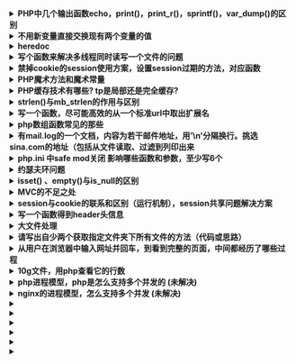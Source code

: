 
<details>
 <summary><b>PHP中几个输出函数echo，print()，print_r()，sprintf()，var_dump()的区别</b></summary>


1. echo：是语句不是函数，没有返回值，可输出多个变量值，不需要圆括号。不能输出数组和对象，只能打印简单类型(如int,string)。
2. print：是语句不是函数，有返回值 1 ，只能输出一个变量，不需要圆括号。不能输出数组和对象，只能打印简单类型(如int,string)。
3. print_r：是函数，可以打印复合类型，例如：stirng、int、float、array、object等，输出array时会用结构表示，而且可以通过print_r($str,true)来使print_r不输出而返回print_r处理后的值
4. printf：是函数，把文字格式化以后输出（参看C语言）
5. sprintf：是函数，跟printf相似，但不打印，而是返回格式化后的文字（该函数把格式化的字符串写写入一个变量中，而不是输出来），其    他的与printf一样。
6. var_dump()：函数，输出变量的内容、类型或字符串的内容、类型、长度。常用来调试。

</details>



<details>
 <summary><b>不用新变量直接交换现有两个变量的值</b></summary>

方法一： 用list()
```
   a=10;b = 25;
   list(a,b)=array(b,a);
   echo a.′/′.b;//25/10
```
方法二：用传值方式加&符
```
  function swap(&a,&b)
  {
      $c = '';
      c=a;
      a=b;
      b=c;
  }

  a=25;b = 35;
  swap(a,b);
  echo a.′/′.b;
```

方法三：使用数组分割
```
    a="123";b = "456";
    b=a."#".b;
    b = explode("#",b);a = b[1];b = b[0];echoa."-".$b;
```
 

方法四：使用异或运算
```
    a="fsdfds";b = "xiaorui";
    a=a^b;b = b^a;
    a=a^b;echo a."-".$b;
```
</details>



<details>
 <summary><b>heredoc</b></summary>

>Heredoc在正规的PHP文档中和技术书籍中一般没有详细讲述。他是一种Perl风格的字符串输出技术。使用heredoc技术可以实现界面与代码的准分离，比如phpwind模板。
heredoc的语法是用”<<<”加上自己定义成对的标签，在标签范围內的文字视为一个字符串

规则如下：

1. 以<<<End开始标记开始，以End结束标记结束，结束标记必须顶头写，不能有缩进和空格，且在结束标记末尾要有分号 。开始标记和开始标记相同，比如常用大写的EOT、EOD、EOF来表示，也可以使用其他标记，只要保证开始标记和结束标记不在正文中出现就行。

2. 位于开始标记和结束标记之间的变量可以被正常解析，但是函数则不可以。在heredoc中，变量不需要用连接符 . 或 , 来拼接，比如：
```
$a=2;
$b= <<<EOF
  "zyf"$a
  "zyf"
EOF;
echo $b; //结果连同双引号一起输出："zyf"2 "zyf"
```
3. heredoc常用在输出包含大量HTML语法文档的时候。他要比传统的echo输出精炼很多，如下所示：

```
function getHtml()
{
    echo "<html>";
    echo "<head><title>Title</title></head>";
    echo "<body>Content</body>";
    echo "</html>;
}

function getHtml()
{
echo <<<EOT
      <html>
      <head><title>Title</title></head>
      <body>Content</body>
      </html>
EOT;
}
```
</details>



<details>
 <summary><b>写个函数来解决多线程同时读写一个文件的问题</b></summary>

一般的方案：

```
//fopen():打开文件或者 URL，返回resource类型数据 。
$fp = fopen('./tmp/lock.txt', 'a+');
if (flock($fp, LOCK_EX)) {//取得独占锁定
    fwrite($fp, "Write something here\n");
    flock($fp, LOCK_UN);// 释放锁定
} else {
    echo "Couldn't lock the file !";
}
fclose($fp);
```
>但在PHP中，flock似乎工作的不是那么好！在多并发情况下，似乎是经常独占资源，不即时释放，或者是根本不释放，造成死锁，从而使服务器的cpu占用很高，甚至有时候会让服务器彻底死掉。

方案二：对文件进行加锁时，设置一个超时时间.
```
$fileName = './tmp/lock.txt';
if ($fp = fopen($fileName, 'a+')) {
    $startTime = microtime();
    while ((microtime() - $startTime) < 1000) {
        $canWrite = flock($fp, LOCK_EX);
        if (!$canWrite) {
            usleep(round(rand(0, 100) * 1000));
        } else {
            fwrite($fp, "Write something here\n");
            break;
        }
    }
    fclose($fp);
}
```
> 超时设置为1ms，如果这里时间内没有获得锁，就反复获得，直接获得到对文件操作权为止，当然。如果超时限制已到，就必需马上退出，让出锁让其它进程来进行操作。

</details>



<details>
 <summary><b>禁掉cookie的session使用方案，设置session过期的方法，对应函数</b></summary>

1. 设置php.ini的session.use_trans_sid = 1或者打开enable-trans-sid选项，让PHP自动跨页传递session id。
2. 手动通过URL传值, 隐藏表单传递session id。

```
  session_start();
  $_SESSION[’var1’]="源码爱好者";
  $sn = session_id();
  $url="<a href=".""s2.php?s=".$sn."">下一页</a>";
  echo $url;
  ```
  ```
  session_id($_GET[’s’]);
  session_start();
  echo "传递的session变量var1的值为：".$_SESSION[’var1’];
```

3. 用文件、数据库等形式保存session_id,在跨页过程中手动调用。
```
  $name=$_POST[’name’];
  $pass=$_POST[’pass’];

  session_start();
  $_SESSION[’user’]= $name;
  $psid=session_id();
  $fp=fopen("e:\tmp\phpsid.txt","w+";
  fwrite($fp,$psid);
  fclose($fp);
  echo "已登录<br>";
```
```
  $fp=fopen("e:\tmp\phpsid.txt","r";
  $sid=fread($fp,1024);
  fclose($fp);
  session_id($sid);
  session_start();
  if(isset($_SESSION[’user’]) && $_SESSION[’user’]="laogong" {
  echo "已登录!";
```

>Session过期时间设定:
```
ini_set('session.gc_maxlifetime', 3600); //设置时间 
ini_get('session.gc_maxlifetime');//得到ini中设定值 
```

</details>



<details>
 <summary><b>PHP魔术方法和魔术常量</b></summary>

##### 魔术常量

1. `__LINE__`
返回文件中的当前行号。
2. `__FILE__`
　　返回文件的完整路径和文件名。如果用在包含文件中，则返回包含文件名。自PHP4.0.2 起，__FILE__总是包含一个绝对路径，而在此之前的版本有时会包含一个相对路径。
3. `__FUNCTION__`
　　返回函数名称(PHP4.3.0 新加)。自PHP5 起本常量返回该函数被定义时的名字(区分大小写)。在PHP4 中该值总是小写字母的。
4. `__CLASS__`
　　返回类的名称(PHP4.3.0 新加)。自PHP5 起本常量返回该类被定义时的名字(区分大小写)。在PHP4 中该值总是小写字母的。
5. `__METHOD__`
　　返回类的方法名(PHP5.0.0 新加)。返回该方法被定义时的名字(区分大小写)。

##### Class魔术方法
>魔术方法是PHP面向对象中很有用特性。它们在特定的情况下被触发，都是以双下划线开头，可以理解为钩子函数，利用模式方法可以轻松实现PHP面向对象中重载（Overloading即动态创建类属性和方法）。魔术方法很多还是成对出现的，以下列出目前PHP中所有的模式方法。
1. __construct，__destruct
__constuct构建对象的时被调用；
__destruct明确销毁对象或脚本结束时被调用；
2. __get，__set
__set当给不可访问或不存在属性赋值时被调用
__get读取不可访问或不存在属性时被调用
3. __isset，__unset
__isset对不可访问或不存在的属性调用isset()或empty()时被调用
__unset对不可访问或不存在的属性进行unset时被调用
4. __call，__callStatic
__call调用不可访问或不存在的方法时被调用
__callStatic调用不可访问或不存在的静态方法时被调用
5. __sleep，__wakeup
__sleep当使用serialize时被调用，当你不需要保存大对象的所有数据时很有用
__wakeup当使用unserialize时被调用，可用于做些对象的初始化操作
6. __clone
进行对象clone时被调用，用来调整对象的克隆行为
7. __toString
当一个类被转换成字符串时被调用
8. __invoke
当以函数方式调用对象时被调用
9. __set_state
当调用var_export()导出类时，此静态方法被调用。用__set_state的返回值做为var_export的返回值。
10. __debuginfo
当调用var_dump()打印对象时被调用（当你不想打印所有属性）适用于PHP5.6版本

```
  class Animal{
  }
  $m = new Animal(); //__construct()被调用
  $m->not_exist_property = test; //__set()被调用
  echo $m->not_exist_property;//__get()被调用
  $m->abc(1,2,3); //__call()被调用
  echo isset($m->not_exist_property); //__isset()被调用，返回bool值
  unset($m->not_exist_property); //__unset()被调用
  echo $tmp = serialize($m); //__sleep()被调用
  unserialize($tmp); //__wakeup()被调用
  $m1 = clone $m; //__clone()被调用，对象默认是引用传递，使用clone关键词则可实现对象复制
  $m(); //__invoke() 已函数调用类
  eval( '$m2 = ' . var_export ( $m , true ) . ';' );
  var_dump($m2);
  var_dump($m);
  //最后__destruct()被调用
```

</details>



<details>
 <summary><b>PHP缓存技术有哪些? tp是局部还是完全缓存?</b></summary>

1. 全页面静态化缓存：将页面全部生成为HTML静态页面，用户访问时直接访问静态页面，不走PHP服务器的解析流程。此种方式在CMS系统中比较常见，如dedecms。
实现方法：输出缓存
ob_start()--打开“输出控制缓冲”;
some code --要运行的代码;
$content=ob_get_contents()--返回“输出缓冲区的内容”;
some code --使用file_put_contents()等函数将返回的数据写入HTML文件;
ob_clearn()--清空“输出缓冲区”;

2. 页面部分缓存：将页面中不常变动的部分进行静态化缓存，而经常变化的部分不缓存，最后组装在一起显示；可以使用类似ob_get_contents()的方式实现，也可以利用类似ESI之类的页面片段缓存策略，使其用来做动态页面中相对静态的片段部分的缓存。该缓存方式常用与商城中的商品页。

3. 数据缓存：缓存数据的一种方式。比如，商城中的某个商品信息，当用商品id去请求时，就会得出包括店铺信息,商品信息等数据，此时就可以将这些 数据缓存到一个php文件中，文件名包含商品id来建一个唯一标示；下一次有人想查看这个商品时，首先就直接调这个文件里面的信息，而不用再去数据库查 询；其实缓存文件中缓存的就是一个php数组之类；Ecmall商城系统里面就用了这种方式；

4. 查询缓存：根据查询来进行缓存。将查询得到的数据缓存在一个文件中，下次遇到相同的查询时，就直接先从这个文件里面调数据，不再去查数据库；但此处的缓存文件名可能就需要以查询语句为基点来建立唯一标示.

>注意：以上几种缓存方式都需要对缓存的文件设置一个有效时间，在这个时间内，相同的访问会先取缓存文件的内容，超过有效时间后就重新从数据库中获取数据，并生成新的缓存文件。

5. 内存式缓存：使用redis,memcached等nosql数据库设置PHP缓存，通过缓存查询结果，来减少数据库的访问次数，从而提高网站的响应速度。

6. pache缓存模块：apache安装完以后，是不允许被cache的。如果外接了cache或squid服务器要求进行web加速的话，就需要在htttpd.conf里进行设置，当然前提是在安装apache的时候要激活mod_cache的模块。
安装apache时：./configure –enable-cache –enable-disk-cache –enable-mem-cache

7. PHP APC缓存扩展：使用PHP中的APC扩展来进行缓存

8. Opcode：首先php代码被解析为Tokens，然后再编译为Opcode码，最后执行Opcode码，返回结果；所以，对于相同的php文件，第一次运行时 可以缓存其Opcode码，下次再执行这个页面时，直接会去找到缓存下的opcode码，直接执行最后一步，而不再需要中间的步骤了。比较知名的是XCache、Turck MM Cache、PHP Accelerator等。关于PHP Opcode，鸟哥的博客中有一篇详解：http://www.laruence.com/2008/06/18/221.html

</details>



<details>
 <summary><b>strlen()与mb_strlen的作用与区别</b></summary>

在PHP中，strlen与mb_strlen是求字符串长度的函数
PHP内置的字符串长度函数strlen无法正确处理中文字符串，它得到的只是字符串所占的字节数。对于GB2312的中文编码，strlen得到的值是汉字个数的2倍，而对于UTF-8编码的中文，就是3倍（在 UTF-8编码下，一个汉字占3个字节）。

采用mb_strlen函数可以较好地解决这个问题。mb_strlen的用法和strlen类似，只不过它有第二个可选参数用于指定字符编码。例如得到UTF-8的字符串str长度，可以用mbstrlen(str长度，可以用mbstrlen(str,‘UTF-8’)。如果省略第二个参数，则会使用PHP的内部编码。内部编码可以通过 mb_internal_encoding()函数得到。

需要注意的是，mb_strlen并不是PHP核心函数，使用前需要确保在php.ini中加载了php_mbstring.dll，即确保“extension=php_mbstring.dll”这一行存在并且没有被注释掉，否则会出现未定义函 数的问题。

</details>



<details>
 <summary><b>写一个函数，尽可能高效的从一个标准url中取出扩展名</b></summary>

```
function getExt($url)
{
    $arr=parse_url($url);

    //方法一、
    $name=basename($arr['path']);
    $extArr=explode('.',$name);
    return $extArr[1];

    //方法二、
    $path=$arr['path'];
    $str=strrchr($path,'.');
    return $str;

    //方法三、
    $pathArr=pathinfo($url);
    $str = $pathArr['extension'];
    list($type, $vars) = explode('?',$str);
    return $type;
 }
```

</details>



<details>
 <summary><b>php数组函数常见的那些</b></summary>

 1. 数组操作的基本函数
```
array_values($arr); //获得数组的值
array_keys($arr); //获得数组的键名
array_flip($arr); //数组中的值与键名互换（如果有重复前面的会被后面的覆盖）
array_search('PHP',$arr); //检索给定的值，加true则是严格类型检查
array_reverse($arr); //将数组中的元素翻转
in_array("apple", $arr); //在数组中检索apple
array_key_exists("apple", $arr); // 检索给定的键名是否存在数组中
array_count_values($arr); // 统计数组中所有值出现的次数
```

2. 数组的分段和填充
```
  array_slice($arr, 0, 3); //可以将数组中的一段取出，此函数忽略键名（数组的分段）
  array_splice($arr, 0, 3，array("black","maroon")); //可以将数组中的一段取出，与上个函数不同在于返回的序列从原数组中删除
  array_chunk($arr, 3, TRUE); //可以将一个数组分割成多个，TRUE为保留原数组的键名（分割多个数组）
```

3. 数组与栈，列队
```
  array_push($arr, "apple", "pear"); //将一个或多个元素压入数组栈的末尾（入栈），返回入栈元素的个数
  array_pop($arr); // 将数组栈的最后一个元素弹出（出栈）
  array_shift($arr); //数组中第一个元素移出并返回（数组长度减1，其他元素向前移动一位，数字键名改为从零计数，文字键名不变）
  array_unshift($arr,"a",array(1,2)); //在数组的开头插入一个或多个元素
```

4. 数组的排序
```
  sort($arr); //由小到大，忽略键名 rsort($arr); //由大到小，忽略键名
  asort($arr); //由小到大，保留键名 arsort($arr); // 由大到小，保留键名
  ksort($arr); //按照键名正序排序 krsort($arr); // 按照键名逆序排序
```

5. 数组的计算
```
  array_sum($arr); //对数组内部的所有元素做求和运算（数组元素的求和）
  array_merge($arr1, $arr2); //合并两个或多个（相同字符串键名，后面覆盖前面，相同的数字键名，后面的附加到后面）
  array_diff($arr1, $arr2); //返回差集结果数组 array_diff_assoc($arr1, $arr2, $arr3); //返回差集结果数组，键名也做比较
  array_intersect($arr1, $arr2); //返回交集结果数组 array_intersect_assoc($arr1, $arr2); //返回交集结果数组，键名也做比较
```

6. 其他的数组函数
```
  array_unique($arr); //移除数组中重复的值，新的数组中会保留原始的键名
  shuffle($arr); // 将数组的顺序打亂
```

</details>



<details>
 <summary><b>有mail.log的一个文档，内容为若干邮件地址，用’\n’分隔换行。挑选sina.com的地址（包括从文件读取、过滤到列印出来</b></summary>

 1. 用正则表达式（比较慢，效率地，不推荐用）
 2. cat mail.log | grep sina.com

</details>



<details>
 <summary><b>php.ini 中safe mod关闭 影响哪些函数和参数，至少写6个</b></summary>

* move_uploaded_file() exec()
* system() passthru()
* popen() fopen()
* mkdir() rmdir()
* rename() unlink()
* copy() chgrp()
* chown() chmod()
* touch() symlink()
* link() parse_ini_file()
* set_time_limit() max_execution_time mail()

</details>



<details>
 <summary><b>约瑟夫环问题</b></summary>

>一群猴子排成一圈，按1，2，…，n依次编号。然后从第1只开始数，数到第m只,把它踢出圈，从它后面再开始数，再数到第m只，在把它踢出去…，如此不停 的进行下去，直到最后只剩下一只猴子为止，那只猴子就叫做大王。要求编程模拟此过程，输入m、n, 输出最后那个大王的编号(约瑟夫环)。
```
function fuhuan($allnum, $ti){
     $arr = array();
     for($i = 0; $i < $allnum; $i++){
         $arr[$i] = $i;
     }
 
     $nums = 1;
     while(count($arr) > 1){
          foreach ($arr as $key => $value) {
              if($nums == $ti){
                  unset($arr[$key]);
                  $nums = 1;
              }else{
                  $nums++;
              }
         }
     }
     $new_arr = array_values($arr);
     var_dump($new_arr[0] + 1);
 }
 fuhuan(10,10);
```

</details>



<details>
 <summary><b>isset() 、empty()与is_null的区别</b></summary>

1. 当变量未定义时，is_null()和“参数本身”是不允许作为参数判断的，会报Notice警告错误；
2. empty,isset首先都会检查变量是否存在，然后对变量值进行检测。而is_null 和 “参数本身”只是直接检查变量值，是否为null，因此如果变量未定义就会出现错误！
3. isset()：仅当null和未定义，返回false；
4. empty()：""、0、"0"、NULL、FALSE、array(),未定义，均返回false；
5. is_null()：仅判断是否为null，未定义 报警告；
6. 变量本身作为参数，与empty()一致，但接受未定义变量时，报警告；


</details>



<details>
 <summary><b>MVC的不足之处</b></summary>

1. 增加了系统结构和实现的复杂性。对于简单的界面，严格遵循MVC，使模型、视图与控制器分离，会增加结构的复杂性，并可能产生过多的更新操作，降低运行效率。
2. 视图与控制器间的过于紧密的连接。视图与控制器是相互分离，但确实联系紧密的部件，视图没有控制器的存在，其应用是很有限的，反之亦然，这样就妨碍了他们的独立重用。
3. 视图对模型数据的低效率访问。依据模型操作接口的不同，视图可能需要多次调用才能获得足够的显示数据。对未变化数据的不必要的频繁访问，也将损害操作性能。
4. 目前，一般高级的界面工具或构造器不支持MVC模式。改造这些工具以适应MVC需要和建立分离的部件的代价是很高的，从而造成使用MVC的困难。

</details>



<details>
 <summary><b>session与cookie的联系和区别（运行机制），session共享问题解决方案</b></summary>

##### 区别与联系：
>使用session_start()调用session，服务器端在生成session文件的同时生成session ID哈希值和默认值为PHPSESSID的session name，并向客户端发送变量为PHPSESSID(session name)(默认)值为一个128位的哈希值。服务器端将通过该cookie与客户端进行交互，session变量的值经php内部系列化后保存在服务器 机器上的文本文件中，和客户端的变量名默认情况下为PHPSESSID的coolie进行对应交互，即服务器自动发送了http 头:header(‘Set-Cookie: session_name()=session_id(); path=/’);即setcookie(session_name(),session_id());当从该页跳转到的新页面并调用 session_start()后,PHP将检查与给定ID相关联的服务器端存贮的session数据，如果没找到则新建一个数据集。

#### 共享方案：
1. 使用数据库保存session， 使用数据库来保存session，就算服务器宕机了也没事，session照样在。
问题：程序需要定制；每次请求都进行数据库读写开销不小，另外数据库是一个单点，可以做数据库的hash来解 决这个问题。
2. 使用 memcached来保存session， 这种方式跟数据库类似，内存存取性能比数据库好很多。
问题：程序需要定制，增加 了工作量；存入memcached中的数据都需要序列化，效率较低，断电或者重启电脑容易丢失数据；
3. 通过加密的cookie，在A服务器上登录，在用户的浏览器上添加加密的cookie，当用户访问B服务器时，检查有无Session，如果没有，就检验 Cookie是否有效，Cookie有效的话就在B服务器上重建session。简单，高效， 服务器的压力减小了，因为session数据不存在服务器磁盘上。根本就不会出现session读取不到的问题。
>问题：网络请求占用很多。每次请求时，客户端都要通过cookie发送session数据给服务器，session中数据不能太多，浏览器对cookie的大小存在限制。不适合高访问量的情况，因为高访问量的情况下。

</details>



<details>
 <summary><b>写一个函数得到header头信息</b></summary>

```
function getHeader()
{
    $headers = [];
    if (function_exists('getallheaders')) {
        $headers = getallheaders();
    } elseif (function_exists('http_get_request_headers')) {
        $headers = http_get_request_headers();
    } else {
        foreach ($_SERVER as $key => $value) {
            if(strstr($key, 'HTTP_')) {
                $newk = ucwords(strtolower(str_replace('_', '-', substr($key, 5))));
                $headers[$newk] = $value;
            }
        }
    }

    var_dump($headers);
}
```

</details>

<details>
 <summary><b>大文件处理</b></summary>

1. 有两个文件文件，大小都超过了1G，一行一条数据，每行数据不超过500字节，两文件中有一部分内容是完全相同的，请写代码找到相同的行，并写到新文件中。PHP最大允许内内为255M。
    >顺序读取两个文件的的全部记录,将每条记录经过hash->转换为10进制->%n后存到10个文件中,这样一共2G的数据分成10份,每份就是204.8M,低于内存限制,
    我可以一次读取一个文件,并用hash桶的方式得到单个文件中的内容是否有重复,因为每条记录都经过hash处理的,所以相同的记录肯定会在同一个文件中。

    下面是伪代码:
    ```
      /**
       * 将两个文件中的每条记录通过hash求余后分别存入10个文件中
       * 如果某个文件太大,超过限制内存大小,则可以对其再次hash求余
       */
      $handler = fopen('file_a_AND_file_b', 'r');
      
      while ($line = fgetc($handler)) {
          $save_to_file_name = crc32(hash('md5', $line)) % 10;
          file_put_contents($save_to_file_name, $line);     
      }
      
      /**
       *
       */
      $files = [ '10个文件的路径' ];
      foreach ($files as $file) {
      
          $handler = fopen($file, 'r');
          $tmp_arr = [];
          while($line = fgetc($handler)) {
              if(isset($tmp_arr[$line])) {
                  file_put_contents('common_content.txt', $line);
              } else {
                  $tmp_arr[$line] = true;
              }
          }
      
      }
    ```
2. 十道海量数据处理面试题与十个方法大总结
>https://blog.csdn.net/v_JULY_v/article/details/6279498


</details>



<details>
 <summary><b>请写出自少两个获取指定文件夹下所有文件的方法（代码或思路）</b></summary>

```
//递归
function readDirDeep($path,$deep = 0)
{
    $handle = opendir($path);
    while(false !== ($filename = readdir($handle))){
        if($filename == '.' || $filename == '..') continue;
        echo str_repeat('&nbsp;',$deep*5) . $filename.'<br>';
            //str_repeat(str,n) 重复一个str字符串n次
        if(is_dir($path.'/'.$filename)){
            readDirDeep($path.'/'.$filename,$deep+1);
            }
        }
        //闭关
        closedir($handle);
}
```

```
//队列
队列的方式就是遇到目录就放入队列,非目录打印就好
function readDirQueue($dir)
{
    $dirs = [$dir];

    while ($path = array_shift($dirs)) {
        if (is_dir($path) && $handle = opendir($path)) {
            while (false !== ($filename = readdir($handle))) {
                if ($filename == '.' || $filename == '..') continue;
                $real_path = $path . DIRECTORY_SEPARATOR . $filename;

                if(is_dir($real_path)) {
                    $dirs[] = $real_path;
                }else {
                    echo $real_path . '<br/>';
                }
            }
            //闭关
            closedir($handle);
        }
    }

}
```

 </details>




<details>
 <summary><b>从用户在浏览器中输入网址并回车，到看到完整的页面，中间都经历了哪些过程</b></summary>

  浏览器->url->dns->ip->port->tcp->nginx->server name->php-fpm/fast cgi->php
   ^  <-  client ip:port  <- ^ <-  ^                                 <-
   
  整个过程大概会涉及这些,里面的细节可以去了解一下
   
  顺便问一下: fast cgi是什么? php和php-fpm是啥关系?

 </details>



<details>
 <summary><b>10g文件，用php查看它的行数</b></summary>

  >它的方式是一次读取一部分数据,计算这部分数据中有多少个换行符,不断循环,效率会比顺序读取内容高

```
/*
 * 高效率计算文件行数
 * @author axiang
*/
function count_line($file)
{
    $fp = fopen($file, "r");
    $i  = 0;
    while (!feof($fp)) {
        //每次读取2M
        if ($data = fread($fp, 1024 * 1024 * 2)) {
            //计算读取到的行数
            $num = substr_count($data, "\n");
            $i += $num;
        }
    }
    fclose($fp);
    return $i;
}
```

</details>



<details>
 <summary><b>php进程模型，php是怎么支持多个并发的 (未解决)</b></summary>

1. PHP-FPM 启动进程的方式主要有哪几种，区别是什么？
  ①：静态（Static）
  直接开启指定数量的 PHP-FPM 进程，不再增加或者减少；启动固定数量的进程，占用内存高。但在用户请求波动大的时候，对 Linux 操作系统进程的处理上耗费的系统资源低。

  ②：动态（Dynamic）
  开始时开启一定数量的 PHP-FPM 进程，当请求量变大的时候，动态增加 PHP-FPM 进程数到上限，当空闲的时候自动释放空闲进程数到一个下限。
  动态模式会根据 max、min、idle children 配置，动态的调整进程数量。在用户请求较为波动，或者瞬间请求增高的时候，动态模式下会进行大量进程的创建、销毁等操作，而造成 Linux 负载波动升高。简单来说，请求量少，PHP-FPM 进程数少，请求量大，进程数多。优势就是，当请求量小的时候，进程数少，内存占用也小。

  ③：按需 （Ondemand）
  这种模式下，PHP-FPM 的 Master 不会 Fork 任何子进程，纯粹就是按需启动。
  这种模式通常很少使用，因为它基本无法适应有一定量级的线上业务。由于 php-fpm 是短连接的，所以每次请求都会先建立连接，建立连接的过程必然会触发上图的执行步骤。所以，在大流量的系统上 Master 进程会变得繁忙，占用系统 CPU 资源，不适合大流量环境的部署。
  ![avatar](./images/54e62d.jpg)

2. PHP-FPM，是主进程接收请求转给子进程，还是子进程单独接收请求并处理，如何验证？

3. 为何在 PHP-FPM 模式下，PHP 代码很少有人去做连接池？

4. PHP-FPM 模式性能差的体现有哪些，如何优化？

5. PHP-FPM 模式下的 YAC 为何无法和 CLI 模式无法共享内存？

</details>


<details>
 <summary><b>nginx的进程模型，怎么支持多个并发 (未解决)</b></summary> 

 

</details>

 

</details>


<details>
 <summary><b></b></summary>

 

</details>

 

</details>


<details>
 <summary><b></b></summary>

 

</details>

 

</details>


<details>
 <summary><b></b></summary>

 

</details>

 

</details>


<details>
 <summary><b></b></summary>

 

</details>

 

</details>


<details>
 <summary><b></b></summary>

 

</details>

 

</details>


<details>
 <summary><b></b></summary>

 

</details>
